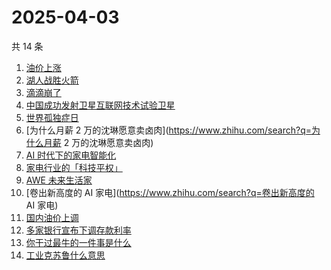 # 2025-04-03

共 14 条

<!-- BEGIN ZHIHUSEARCH -->
<!-- 最后更新时间 Thu Apr 03 2025 23:10:54 GMT+0800 (China Standard Time) -->
1. [油价上涨](https://www.zhihu.com/search?q=油价上涨)
1. [湖人战胜火箭](https://www.zhihu.com/search?q=湖人战胜火箭)
1. [滴滴崩了](https://www.zhihu.com/search?q=滴滴崩了)
1. [中国成功发射卫星互联网技术试验卫星](https://www.zhihu.com/search?q=中国成功发射卫星互联网技术试验卫星)
1. [世界孤独症日](https://www.zhihu.com/search?q=世界孤独症日)
1. [为什么月薪 2 万的沈琳愿意卖卤肉](https://www.zhihu.com/search?q=为什么月薪 2 万的沈琳愿意卖卤肉)
1. [AI 时代下的家电智能化](https://www.zhihu.com/search?q=AI 时代下的家电智能化)
1. [家电行业的「科技平权」](https://www.zhihu.com/search?q=家电行业的「科技平权」)
1. [AWE 未来生活家](https://www.zhihu.com/search?q=AWE 未来生活家)
1. [卷出新高度的 AI 家电](https://www.zhihu.com/search?q=卷出新高度的 AI 家电)
1. [国内油价上调](https://www.zhihu.com/search?q=国内油价上调)
1. [多家银行宣布下调存款利率](https://www.zhihu.com/search?q=多家银行宣布下调存款利率)
1. [你干过最牛的一件事是什么](https://www.zhihu.com/search?q=你干过最牛的一件事是什么)
1. [工业克苏鲁什么意思](https://www.zhihu.com/search?q=工业克苏鲁什么意思)
<!-- END ZHIHUSEARCH -->
